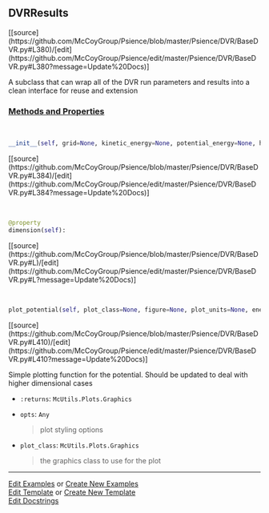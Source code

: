 ## <a id="Psience.DVR.BaseDVR.DVRResults">DVRResults</a> 
<div class="docs-source-link" markdown="1">
[[source](https://github.com/McCoyGroup/Psience/blob/master/Psience/DVR/BaseDVR.py#L380)/[edit](https://github.com/McCoyGroup/Psience/edit/master/Psience/DVR/BaseDVR.py#L380?message=Update%20Docs)]
</div>

A subclass that can wrap all of the DVR run parameters and results into a clean interface for reuse and extension

<div class="collapsible-section">
 <div class="collapsible-section collapsible-section-header" markdown="1">
 
### <a class="collapse-link" data-toggle="collapse" href="#methods">Methods and Properties</a> <a class="float-right" data-toggle="collapse" href="#methods"><i class="fa fa-chevron-down"></i></a>

 </div>
 <div class="collapsible-section collapsible-section-body collapse" id="methods" markdown="1">

<a id="Psience.DVR.BaseDVR.DVRResults.__init__" class="docs-object-method">&nbsp;</a> 
```python
__init__(self, grid=None, kinetic_energy=None, potential_energy=None, hamiltonian=None, wavefunctions=None, parent=None, **opts): 
```
<div class="docs-source-link" markdown="1">
[[source](https://github.com/McCoyGroup/Psience/blob/master/Psience/DVR/BaseDVR.py#L384)/[edit](https://github.com/McCoyGroup/Psience/edit/master/Psience/DVR/BaseDVR.py#L384?message=Update%20Docs)]
</div>

<a id="Psience.DVR.BaseDVR.DVRResults.dimension" class="docs-object-method">&nbsp;</a> 
```python
@property
dimension(self): 
```
<div class="docs-source-link" markdown="1">
[[source](https://github.com/McCoyGroup/Psience/blob/master/Psience/DVR/BaseDVR.py#L)/[edit](https://github.com/McCoyGroup/Psience/edit/master/Psience/DVR/BaseDVR.py#L?message=Update%20Docs)]
</div>

<a id="Psience.DVR.BaseDVR.DVRResults.plot_potential" class="docs-object-method">&nbsp;</a> 
```python
plot_potential(self, plot_class=None, figure=None, plot_units=None, energy_threshold=None, zero_shift=False, **opts): 
```
<div class="docs-source-link" markdown="1">
[[source](https://github.com/McCoyGroup/Psience/blob/master/Psience/DVR/BaseDVR.py#L410)/[edit](https://github.com/McCoyGroup/Psience/edit/master/Psience/DVR/BaseDVR.py#L410?message=Update%20Docs)]
</div>

Simple plotting function for the potential.
Should be updated to deal with higher dimensional cases
- `:returns`: `McUtils.Plots.Graphics`
    >
- `opts`: `Any`
    >plot styling options
- `plot_class`: `McUtils.Plots.Graphics`
    >the graphics class to use for the plot

 </div>
</div>






___

[Edit Examples](https://github.com/McCoyGroup/Psience/edit/gh-pages/ci/examples/Psience/DVR/BaseDVR/DVRResults.md) or 
[Create New Examples](https://github.com/McCoyGroup/Psience/new/gh-pages/?filename=ci/examples/Psience/DVR/BaseDVR/DVRResults.md) <br/>
[Edit Template](https://github.com/McCoyGroup/Psience/edit/gh-pages/ci/docs/Psience/DVR/BaseDVR/DVRResults.md) or 
[Create New Template](https://github.com/McCoyGroup/Psience/new/gh-pages/?filename=ci/docs/templates/Psience/DVR/BaseDVR/DVRResults.md) <br/>
[Edit Docstrings](https://github.com/McCoyGroup/Psience/edit/master/Psience/DVR/BaseDVR.py#L380?message=Update%20Docs)